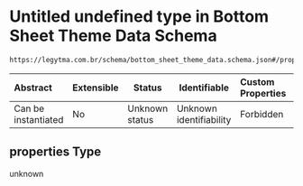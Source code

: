 # Untitled undefined type in Bottom Sheet Theme Data Schema

```txt
https://legytma.com.br/schema/bottom_sheet_theme_data.schema.json#/properties
```




| Abstract            | Extensible | Status         | Identifiable            | Custom Properties | Additional Properties | Access Restrictions | Defined In                                                                                                    |
| :------------------ | ---------- | -------------- | ----------------------- | :---------------- | --------------------- | ------------------- | ------------------------------------------------------------------------------------------------------------- |
| Can be instantiated | No         | Unknown status | Unknown identifiability | Forbidden         | Allowed               | none                | [bottom_sheet_theme_data.schema.json\*](../schema/bottom_sheet_theme_data.schema.json) |

## properties Type

unknown
